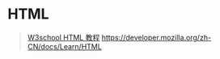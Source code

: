 
# HTML
> [W3school HTML 教程](https://www.w3school.com.cn/html/index.asp)
> https://developer.mozilla.org/zh-CN/docs/Learn/HTML
